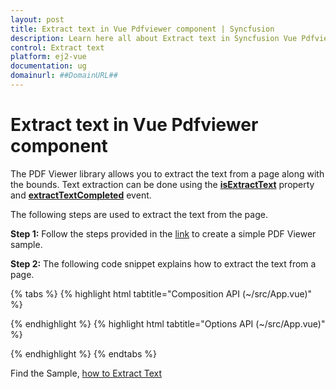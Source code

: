 ```yaml
---
layout: post
title: Extract text in Vue Pdfviewer component | Syncfusion
description: Learn here all about Extract text in Syncfusion Vue Pdfviewer component of Syncfusion Essential JS 2 and more.
control: Extract text 
platform: ej2-vue
documentation: ug
domainurl: ##DomainURL##
---
```


# Extract text in Vue Pdfviewer component

The PDF Viewer library allows you to extract the text from a page along with the bounds. Text extraction can be done using the [**isExtractText**](https://ej2.syncfusion.com/vue/documentation/api/pdfviewer/#isextracttext) property and [**extractTextCompleted**](https://ej2.syncfusion.com/vue/documentation/api/pdfviewer/#extracttextcompleted) event.

The following steps are used to extract the text from the page.

**Step 1:** Follow the steps provided in the [link](https://ej2.syncfusion.com/vue/documentation/pdfviewer/getting-started/) to create a simple PDF Viewer sample.

**Step 2:** The following code snippet explains how to extract the text from a page.

{% tabs %}
{% highlight html tabtitle="Composition API (~/src/App.vue)" %}

<template>
  <ejs-pdfviewer id="pdfViewer" :serviceUrl="serviceUrl" :documentPath="documentPath" :isExtractText="true"
    :extractTextCompleted="extractTextCompleted">
  </ejs-pdfviewer>
</template>

<script setup>
import {
  PdfViewerComponent as EjsPdfviewer, Toolbar, Magnification, Navigation, LinkAnnotation,
  BookmarkView, ThumbnailView, Print, TextSelection, TextSearch,
  Annotation, FormDesigner, FormFields
} from '@syncfusion/ej2-vue-pdfviewer';
import { provide } from 'vue';

const serviceUrl = "https://services.syncfusion.com/vue/production/api/pdfviewer";
const documentPath = "PDF_Succinctly.pdf";
const extractTextCompleted = function (args) {
  // Extract the Complete text of load document
  console.log(args);
  console.log(args.documentTextCollection[1]);
  // Extract the Text data.
  console.log(args.documentTextCollection[1][1].TextData);
  // Extract Text in the Page.
  console.log(args.documentTextCollection[1][1].PageText);
  // Extracts the first text of the PDF document along with its bounds
  console.log(args.documentTextCollection[1][1].TextData[0].Bounds);
}
provide('PdfViewer', [Toolbar, Magnification, Navigation, LinkAnnotation, BookmarkView, ThumbnailView,
  Print, TextSelection, TextSearch, Annotation, FormDesigner, FormFields])
</script>

{% endhighlight %}
{% highlight html tabtitle="Options API (~/src/App.vue)" %}

<template>
  <ejs-pdfviewer id="pdfViewer" :serviceUrl="serviceUrl" :documentPath="documentPath" :isExtractText="true"
    :extractTextCompleted="extractTextCompleted">
  </ejs-pdfviewer>
</template>

<script>
import {
  PdfViewerComponent, Toolbar, Magnification, Navigation, LinkAnnotation,
  BookmarkView, ThumbnailView, Print, TextSelection, TextSearch,
  Annotation, FormDesigner, FormFields
} from '@syncfusion/ej2-vue-pdfviewer';

export default {
  name: 'App',
  components: {
    'ejs-pdfviewer': PdfViewerComponent
  },
  data() {
    return {
      serviceUrl: "https://services.syncfusion.com/vue/production/api/pdfviewer",
      documentPath: "PDF_Succinctly.pdf",
      extractTextCompleted: function (args) {
        // Extract the Complete text of load document
        console.log(args);
        console.log(args.documentTextCollection[1]);
        // Extract the Text data.
        console.log(args.documentTextCollection[1][1].TextData);
        // Extract Text in the Page.
        console.log(args.documentTextCollection[1][1].PageText);
        // Extracts the first text of the PDF document along with its bounds
        console.log(args.documentTextCollection[1][1].TextData[0].Bounds);
      }
    };
  },
  provide: {
    PdfViewer: [Toolbar, Magnification, Navigation, LinkAnnotation, BookmarkView, ThumbnailView,
    Print, TextSelection, TextSearch, Annotation, FormDesigner, FormFields]
  }
}
</script>

{% endhighlight %}
{% endtabs %}

Find the Sample, [how to Extract Text](https://www.syncfusion.com/downloads/support/directtrac/general/ze/quickstart-1590348162.zip)